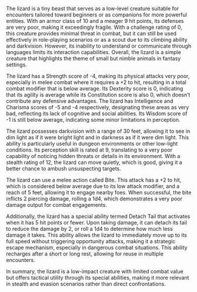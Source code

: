 The lizard is a tiny beast that serves as a low-level creature suitable for encounters tailored toward beginners or as companions for more powerful entities. With an armor class of 10 and a meager 9 hit points, its defenses are very poor, making it exceedingly fragile. With a challenge rating of 0, this creature provides minimal threat in combat, but it can still be used effectively in role-playing scenarios or as a scout due to its climbing ability and darkvision. However, its inability to understand or communicate through languages limits its interaction capabilities. Overall, the lizard is a simple creature that highlights the theme of small but nimble animals in fantasy settings.

The lizard has a Strength score of -4, making its physical attacks very poor, especially in melee combat where it requires a +2 to hit, resulting in a total combat modifier that is below average. Its Dexterity score is 0, indicating that its agility is average while its Constitution score is also 0, which doesn’t contribute any defensive advantages. The lizard has Intelligence and Charisma scores of -5 and -4 respectively, designating these areas as very bad, reflecting its lack of cognitive and social abilities. Its Wisdom score of -1 is still below average, indicating some minor limitations in perception.

The lizard possesses darkvision with a range of 30 feet, allowing it to see in dim light as if it were bright light and in darkness as if it were dim light. This ability is particularly useful in dungeon environments or other low-light conditions. Its perception skill is rated at 9, translating to a very poor capability of noticing hidden threats or details in its environment. With a stealth rating of 12, the lizard can move quietly, which is good, giving it a better chance to ambush unsuspecting targets.

The lizard can use a melee action called Bite. This attack has a +2 to hit, which is considered below average due to its low attack modifier, and a reach of 5 feet, allowing it to engage nearby foes. When successful, the bite inflicts 2 piercing damage, rolling a 1d4, which demonstrates a very poor damage output for combat engagements.

Additionally, the lizard has a special ability termed Detach Tail that activates when it has 5 hit points or fewer. Upon taking damage, it can detach its tail to reduce the damage by 2, or roll a 1d4 to determine how much less damage it takes. This ability allows the lizard to immediately move up to its full speed without triggering opportunity attacks, making it a strategic escape mechanism, especially in dangerous combat situations. This ability recharges after a short or long rest, allowing for reuse in multiple encounters.

In summary, the lizard is a low-impact creature with limited combat value but offers tactical utility through its special abilities, making it more relevant in stealth and evasion scenarios rather than direct confrontations.